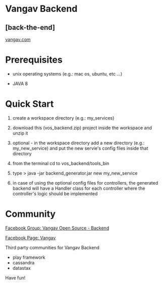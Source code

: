 # Vangav Backend
## [back-the-end]

[vangav.com](http://vangav.com/)

# Prerequisites

- unix operating systems (e.g.: mac os, ubuntu, etc ...)

- JAVA 8

# Quick Start

1. create a workspace directory (e.g.: my_services)

2. download this (vos_backend.zip) project inside the workspace and unzip it

3. optional - in the workspace directory add a new directory (e.g.: my_new_service) and put the new servie's config files inside that directory

4. from the terminal cd to vos_backend/tools_bin

5. type > java -jar backend_generator.jar new my_new_service

6. in case of using the optional config files for controllers, the generated backend will have a Handler class for each controller where the controller's logic should be implemented

# Community

[Facebook Group: Vangav Open Source - Backend](fb.com/groups/575834775932682/)

[Facebook Page: Vangav](fb.com/vangav.f)


Third party communities for Vangav Backend
- play framework
- cassandra
- datastax


Have fun!
